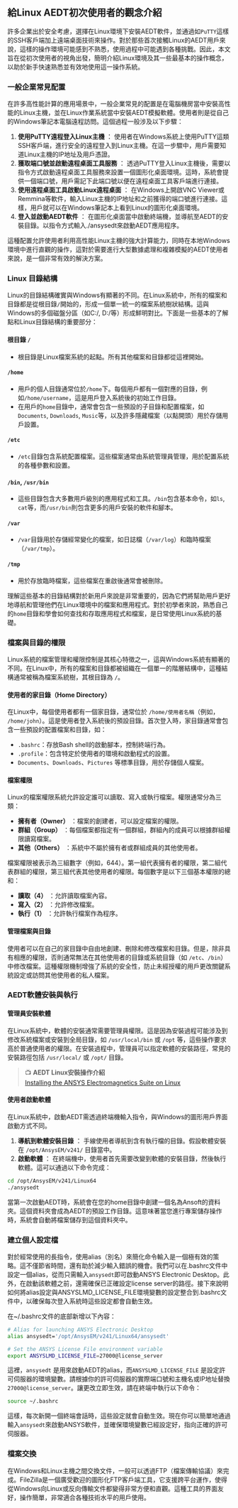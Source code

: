 給Linux AEDT初次使用者的觀念介紹
---

許多企業出於安全考慮，選擇在Linux環境下安裝AEDT軟件，並通過如`PuTTY`這樣的SSH客戶端加上遠端桌面技術來操作。對於那些首次接觸Linux的AEDT用戶來說，這樣的操作環境可能感到不熟悉，使用過程中可能遇到各種挑戰。因此，本文旨在從初次使用者的視角出發，簡明介紹Linux環境及其一些最基本的操作概念，以助於新手快速熟悉並有效地使用這一操作系統。

### 一般企業常見配置
在許多高性能計算的應用場景中，一般企業常見的配置是在電腦機房當中安裝高性能的Linux主機，並在Linux作業系統當中安裝AEDT模擬軟體。使用者則是從自己的Windows筆記本電腦遠程訪問。這個過程一般涉及以下步驟： 
1. **使用PuTTY遠程登入Linux主機** ：
使用者在Windows系統上使用PuTTY這類SSH客戶端，進行安全的遠程登入到Linux主機。在這一步驟中，用戶需要知道Linux主機的IP地址及用戶憑證。 
2. **獲取端口號並啟動遠程桌面工具服務** ：
透過PuTTY登入Linux主機後，需要以指令方式啟動遠程桌面工具服務來設置一個圖形化桌面環境。這時，系統會提供一個端口號，用戶需記下此端口號以便在遠程桌面工具客戶端進行連接。 
3. **使用遠程桌面工具啟動Linux遠程桌面** ：
在Windows上開啟VNC Viewer或Remmina等軟件，輸入Linux主機的IP地址和之前獲得的端口號進行連接。這樣，用戶就可以在Windows筆記本上看到Linux的圖形化桌面環境。 
4. **登入並啟動AEDT軟件** ：
在圖形化桌面當中啟動終端機，並導航至AEDT的安裝目錄。以指令方式輸入./ansysedt來啟動AEDT應用程序。

這種配置允許使用者利用高性能Linux主機的強大計算能力，同時在本地Windows環境中進行直觀的操作，這對於需要進行大型數據處理和複雜模擬的AEDT使用者來說，是一個非常有效的解決方案。

### Linux 目錄結構

Linux的目錄結構確實與Windows有顯著的不同。在Linux系統中，所有的檔案和目錄都是從根目錄`/`開始的，形成一個單一統一的檔案系統樹狀結構。這與Windows的多個磁盤分區（如C:/, D:/等）形成鮮明對比。下面是一些基本的了解點和Linux目錄結構的重要部分：
#### 根目錄 `/`
- 根目錄是Linux檔案系統的起點。所有其他檔案和目錄都從這裡開始。
#### `/home` 
- 用戶的個人目錄通常位於`/home`下。每個用戶都有一個對應的目錄，例如`/home/username`，這是用戶登入系統後的初始工作目錄。 
- 在用戶的`home`目錄中，通常會包含一些預設的子目錄和配置檔案，如 `Documents`, `Downloads`, `Music`等，以及許多隱藏檔案（以點開頭）用於存儲用戶設置。
#### `/etc` 
- `/etc`目錄包含系統配置檔案。這些檔案通常由系統管理員管理，用於配置系統的各種參數和設置。
#### `/bin`, `/usr/bin` 
- 這些目錄包含大多數用戶級別的應用程式和工具。`/bin`包含基本命令，如`ls`, `cat`等，而`/usr/bin`則包含更多的用戶安裝的軟件和腳本。
#### `/var` 
- `/var`目錄用於存儲經常變化的檔案，如日誌檔（`/var/log`）和臨時檔案（`/var/tmp`）。
#### `/tmp`
- 用於存放臨時檔案，這些檔案在重啟後通常會被刪除。

理解這些基本的目錄結構對於新用戶來說是非常重要的，因為它們將幫助用戶更好地導航和管理他們在Linux環境中的檔案和應用程式。對於初學者來說，熟悉自己的`home`目錄和學會如何查找和存取應用程式和檔案，是日常使用Linux系統的基礎。

### 檔案與目錄的權限

Linux系統的檔案管理和權限控制是其核心特徵之一，這與Windows系統有顯著的不同。在Linux中，所有的檔案和目錄都被組織在一個單一的階層結構中，這種結構通常被稱為檔案系統樹，其根目錄為 `/`。
#### 使用者的家目錄（Home Directory）

在Linux中，每個使用者都有一個家目錄，通常位於 `/home/使用者名稱`（例如， `/home/john`）。這是使用者登入系統後的預設目錄。首次登入時，家目錄通常會包含一些預設的配置檔案和目錄，如： 
- `.bashrc`：存放Bash shell的啟動腳本，控制終端行為。 
- `.profile`：包含特定於使用者的環境和啟動程式的設置。 
- `Documents`、`Downloads`、`Pictures` 等標準目錄，用於存儲個人檔案。

#### 檔案權限

Linux的檔案權限系統允許設定誰可以讀取、寫入或執行檔案。權限通常分為三類： 
- **擁有者（Owner）** ：檔案的創建者，可以設定檔案的權限。 
- **群組（Group）** ：每個檔案都指定有一個群組，群組內的成員可以根據群組權限讀寫檔案。 
- **其他（Others）** ：系統中不屬於擁有者或群組成員的其他使用者。

檔案權限被表示為三組數字（例如，644）。第一組代表擁有者的權限，第二組代表群組的權限，第三組代表其他使用者的權限。每個數字是以下三個基本權限的總和： 
- **讀取（4）** ：允許讀取檔案內容。 
- **寫入（2）** ：允許修改檔案。 
- **執行（1）** ：允許執行檔案作為程序。

#### 管理檔案與目錄

使用者可以在自己的家目錄中自由地創建、刪除和修改檔案和目錄。但是，除非具有相應的權限，否則通常無法在其他使用者的目錄或系統目錄（如 `/etc`、`/bin`）中修改檔案。這種權限機制增強了系統的安全性，防止未經授權的用戶更改關鍵系統設定或訪問其他使用者的私人檔案。

### AEDT軟體安裝與執行

#### 管理員安裝軟體
在Linux系統中，軟體的安裝通常需要管理員權限。這是因為安裝過程可能涉及到修改系統檔案或安裝到全局目錄，如 `/usr/local/bin` 或 `/opt` 等，這些操作要求高於普通使用者的權限。在安裝過程中，管理員可以指定軟體的安裝路徑，常見的安裝路徑包括 `/usr/local/` 或 `/opt/` 目錄。
> :tv: **AEDT Linux安裝操作介紹** <br>[Installing the ANSYS Electromagnetics Suite on Linux](https://www.youtube.com/watch?v=1hSDpxfENhU)

#### 使用者啟動軟體
在Linux系統中，啟動AEDT需透過終端機輸入指令，與Windows的圖形用戶界面啟動方式不同。
1. **導航到軟體安裝目錄** ：
手線使用者導航到含有執行檔的目錄。假設軟體安裝在 `/opt/AnsysEM/v241/` 目錄當中。 
2. **啟動軟體** ：
在終端機中，使用者首先需要改變到軟體的安裝目錄，然後執行軟體。這可以通過以下命令完成：

```bash
cd /opt/AnsysEM/v241/Linux64
./ansysedt
```
當第一次啟動AEDT時，系統會在您的home目錄中創建一個名為Ansoft的資料夾。這個資料夾會成為AEDT的預設工作目錄。這意味著當您進行專案儲存操作時，系統會自動將檔案儲存到這個資料夾中。

### 建立個人設定檔
對於經常使用的長指令，使用alias（別名）來簡化命令輸入是一個極有效的策略。這不僅節省時間，還有助於減少輸入錯誤的機會。我們可以在.bashrc文件中設定一個alias，從而只需輸入`ansysedt`即可啟動ANSYS Electronic Desktop。此外，在啟動該軟體之前，還需確保已正確設定license server的路徑。接下來說明如何將alias設定與ANSYSLMD_LICENSE_FILE環境變數的設定整合到.bashrc文件中，以確保每次登入系統時這些設定都會自動生效。

在~/.bashrc文件的底部新增以下內容：

```bash
# Alias for launching ANSYS Electronic Desktop
alias ansysedt='/opt/AnsysEM/v241/Linux64/ansysedt'

# Set the ANSYS License File environment variable
export ANSYSLMD_LICENSE_FILE=27000@license_server
```


這裡，`ansysedt` 是用來啟動AEDT的alias，而`ANSYSLMD_LICENSE_FILE` 是設定許可伺服器的環境變數。請根據你的許可伺服器的實際端口號和主機名或IP地址替換`27000@license_server`。讓更改立即生效，請在終端中執行以下命令：

```bash
source ~/.bashrc
```

這樣，每次新開一個終端會話時，這些設定就會自動生效。現在你可以簡單地通過輸入`ansysedt`來啟動ANSYS軟件，並確保環境變數已經設定好，指向正確的許可伺服器。

### 檔案交換

在Windows和Linux主機之間交換文件，一般可以透過FTP（檔案傳輸協議）來完成。FileZilla是一個廣受歡迎的圖形化FTP客戶端工具，它支援跨平台運作，使得從Windows向Linux或反向傳輸文件都變得非常方便和直觀。這種工具的界面友好，操作簡單，非常適合各種技術水平的用戶使用。